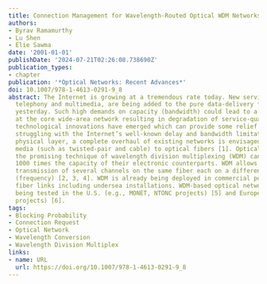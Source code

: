 ```yaml
---
title: Connection Management for Wavelength-Routed Optical WDM Networks
authors:
- Byrav Ramamurthy
- Lu Shen
- Elie Sawma
date: '2001-01-01'
publishDate: '2024-07-21T02:26:08.738690Z'
publication_types:
- chapter
publication: '*Optical Networks: Recent Advances*'
doi: 10.1007/978-1-4613-0291-9_8
abstract: Тhe Internet is growing at a tremendous rate today. New services, such a,s
  telephony and multimedia, are being added to the pure data-delivery frame-work of
  yesterday. Such high demands on capacity (bandwidth) could lead to a “bandwidth-crunch”
  at the core wide-area network resulting in degradation of service-quality. Fortunately,
  technological innovations have emerged which can provide some relief to the end-user
  struggling with the Internet’s well-known delay and bandwidth limitations. At the
  physical layer, a complete overhaul of existing networks is envisaged from electronic
  media (such as twisted-pair and cable) to optical fibers [1]. Optical fibers employing
  the promising technique of wavelength division multiplexing (WDM) can support around
  1000 times the capacity of their electronic counterparts. WDM allows the simultaneous
  transmission of several channels on the same fiber each on a different wavelength
  (frequency) [2, 3, 4]. WDM is already being deployed in commercial point-to-point
  fiber links including undersea installations. WDM-based optical networks are currently
  being tested in the U.S. (e.g., MОNЕТ, NТONC projects) [5] and Europe (RACE, ACТS
  projects) [6].
tags:
- Blocking Probability
- Connection Request
- Optical Network
- Wavelength Conversion
- Wavelength Division Multiplex
links:
- name: URL
  url: https://doi.org/10.1007/978-1-4613-0291-9_8
---
```

